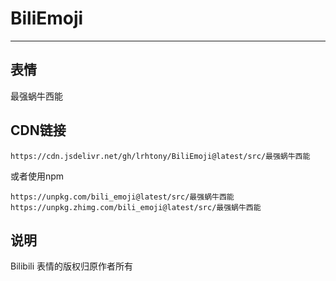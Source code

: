 # BiliEmoji
---
## 表情
最强蜗牛西能
## CDN链接
```
https://cdn.jsdelivr.net/gh/lrhtony/BiliEmoji@latest/src/最强蜗牛西能
```
或者使用npm
```
https://unpkg.com/bili_emoji@latest/src/最强蜗牛西能
https://unpkg.zhimg.com/bili_emoji@latest/src/最强蜗牛西能
```
## 说明
Bilibili 表情的版权归原作者所有
